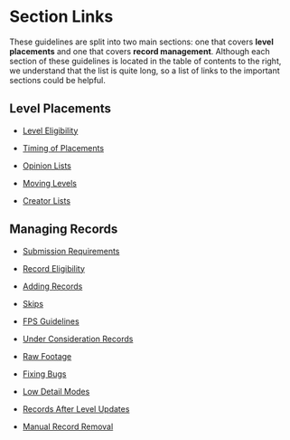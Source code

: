 <div class='panel fade js-scroll-anim' data-anim='fade'>

# Section Links

These guidelines are split into two main sections: one that covers **level placements** and one that covers **record management**. Although each section of these guidelines is located in the table of contents to the right, we understand that the list is quite long, so a list of links to the important sections could be helpful.

## Level Placements

- [Level Eligibility](/guidelines/listplacements/#level-eligibility)

- [Timing of Placements](/guidelines/listplacements/#timing)

- [Opinion Lists](/guidelines/listopinions)

- [Moving Levels](/guidelines/listplacements/#movements)

- [Creator Lists](/guidelines/listplacements/#creators)

## Managing Records

- [Submission Requirements](/guidelines/records/#submissions)

- [Record Eligibility](/guidelines/eligibility)

- [Adding Records](/guidelines/records/#additions)

- [Skips](/guidelines/eligibility/#skips)

- [FPS Guidelines](/guidelines/eligibility/#fps)

- [Under Consideration Records](/guidelines/eligibility/#uc-records)

- [Raw Footage](/guidelines/rawfootage)

- [Fixing Bugs](/guidelines/eligibility/#bugfixes)

- [Low Detail Modes](/guidelines/lowdetailmodes)

- [Records After Level Updates](/guidelines/levelupdates/#records-after-level-updates)

- [Manual Record Removal](/guidelines/records/#manual-record-removal)

</div>
